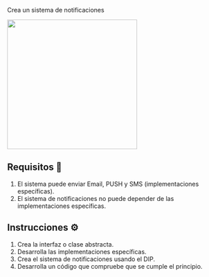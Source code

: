 

Crea un sistema de notificaciones

<img src="https://github.com/user-attachments/assets/886a596b-f9e2-4dba-adfb-1a8156f04d1f" height="300" />

## Requisitos 🎯

1. El sistema puede enviar Email, PUSH y SMS (implementaciones específicas).
2. El sistema de notificaciones no puede depender de las implementaciones específicas.

## Instrucciones ⚙️

1. Crea la interfaz o clase abstracta.
2. Desarrolla las implementaciones específicas.
3. Crea el sistema de notificaciones usando el DIP.
4. Desarrolla un código que compruebe que se cumple el principio.


```php



```
